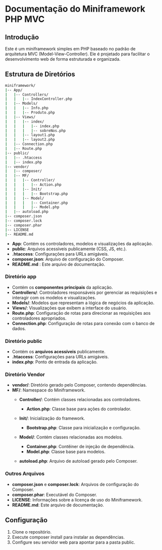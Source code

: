 # Documentação do Miniframework PHP MVC

## Introdução
Este é um miniframework simples em PHP baseado no padrão de arquitetura MVC (Model-View-Controller). Ele é projetado para facilitar o desenvolvimento web de forma estruturada e organizada.

## Estrutura de Diretórios
```bash
miniframework/
|-- App/
|   |-- Controllers/
|   |   |-- IndexController.php
|   |-- Models/
|   |   |-- Info.php
|   |   |-- Produto.php
|   |-- Views/
|   |   |-- index/
|   |   |   |-- index.php
|   |   |   |-- sobreNos.php
|   |   |-- layout1.php
|   |   |-- layout2.php
|   |-- Connection.php
|   |-- Route.php
|-- public/
|   |-- .htaccess
|   |-- index.php
|-- vendor/
|   |-- composer/
|   |-- MF/
|   |   |-- Controller/
|   |   |   |-- Action.php
|   |   |-- Init/
|   |   |   |-- Bootstrap.php
|   |   |-- Model/  
|   |   |   |-- Container.php
|   |   |   |-- Model.php
|   |-- autoload.php
|-- composer.json
|-- composer.lock
|-- composer.phar
|-- LICENSE
|-- README.md
```

- **App**: Contém os controladores, modelos e visualizações da aplicação.
- **public**: Arquivos acessíveis publicamente (CSS, JS, etc.).
- **.htaccess**: Configurações para URLs amigáveis.
- **composer.json**: Arquivo de configuração do Composer.
- **README.md** : Este arquivo de documentação.

### Diretório app
- Contém os **componentes principais** da aplicação.
- **Controllers/**: Controladores responsáveis por gerenciar as requisições e interagir com os modelos e visualizações.
- **Models/**: Modelos que representam a lógica de negócios da aplicação.
- **Views/**: Visualizações que exibem a interface do usuário.
- **Route.php**: Configuração de rotas para direcionar as requisições aos controladores apropriados.
- **Connection.php**: Configuração de rotas para conexão com o banco de dados.

### Diretório public

- Contém os **arquivos acessíveis** publicamente.
- **.htaccess**: Configurações para URLs amigáveis.
- **index.php**: Ponto de entrada da aplicação.

### Diretório Vendor

- **vendor/**: Diretório gerado pelo Composer, contendo dependências.
- **MF/**: Namespace do Miniframework.
  - **Controller/**: Contém classes relacionadas aos controladores.
    - **Action.php**: Classe base para ações do controlador.
  - **Init/**: Inicialização do framework.
    - **Bootstrap.php**: Classe para inicialização e configuração.
  - **Model/**: Contém classes relacionadas aos modelos.
    - **Container.php**: Contêiner de injeção de dependência.
    - **Model.php**: Classe base para modelos.

  - **autoload.php**: Arquivo de autoload gerado pelo Composer.

### Outros Arquivos
- **composer.json** e **composer.lock**: Arquivos de configuração do Composer.
- **composer.phar**: Executável do Composer.
- **LICENSE**: Informações sobre a licença de uso do Miniframework.
- **README.md**: Este arquivo de documentação.

## Configuração
1. Clone o repositório.
2. Execute composer install para instalar as dependências.
3. Configure seu servidor web para apontar para a pasta public.

